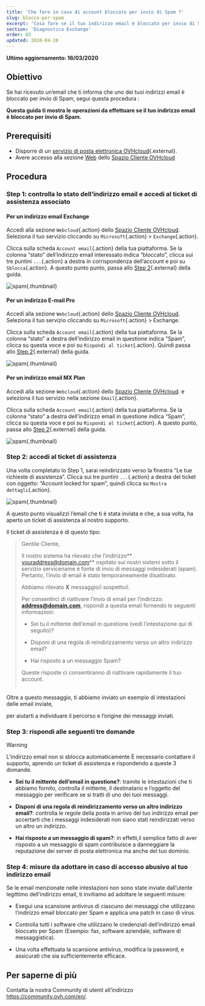 ```yaml
---
title: 'Che fare in caso di account bloccato per invio di Spam ?'
slug: blocco-per-spam
excerpt: 'Cosa fare se il tuo indirizzo email è bloccato per invio di Spam'
section: 'Diagnostica Exchange'
order: 03
updated: 2020-04-20
---
```


**Ultimo aggiornamento: 16/03/2020**

## Obiettivo

Se hai ricevuto un’email che ti informa che uno dei tuoi indirizzi email è bloccato per invio di Spam, segui questa procedura :

**Questa guida ti mostra le operazioni da effettuare se il tuo indirizzo email è bloccato per invio di Spam.**

## Prerequisiti

- Disporre di un [servizio di posta elettronica OVHcloud](https://www.ovhcloud.com/it/emails/){.external}.
- Avere accesso alla sezione [Web](https://www.ovh.com/auth/?action=gotomanager&from=https://www.ovh.it/&ovhSubsidiary=it) dello [Spazio Cliente OVHcloud](https://www.ovh.com/auth/?action=gotomanager&from=https://www.ovh.it/&ovhSubsidiary=it)

## Procedura

### Step 1: controlla lo stato dell’indirizzo email e accedi al ticket di assistenza associato

#### Per un indirizzo email Exchange

Accedi alla sezione `Webcloud`{.action} dello [Spazio Cliente OVHcloud](https://www.ovh.com/auth/?action=gotomanager&from=https://www.ovh.it/&ovhSubsidiary=it). Seleziona il tuo servizio cliccando su `Microsoft`{.action} > `Exchange`{.action}.

Clicca sulla scheda `Account email`{.action} della tua piattaforma. Se la colonna “stato” dell’indirizzo email interessato indica “bloccato”, clicca sui tre puntini `...`{.action} a destra in corrispondenza dell’account e poi su `Sblocca`{.action}. A questo punto punto, passa allo [Step 2](./#step-2-accedi-al-ticket-di-assistenza_1){.external} della guida.

![spam](images/blocked-for-SPAM-01-01.png){.thumbnail}

#### Per un indirizzo E-mail Pro

Accedi alla sezione `Webcloud`{.action} dello [Spazio Cliente OVHcloud](https://www.ovh.com/auth/?action=gotomanager&from=https://www.ovh.it/&ovhSubsidiary=it). Seleziona il tuo servizio cliccando su `Microsoft`{.action} > Exchange.

Clicca sulla scheda `Account email`{.action} della tua piattaforma. Se la colonna “stato” a destra dell’indirizzo email in questione indica “Spam”, clicca su questa voce e poi su `Rispondi al ticket`{.action}. Quindi passa allo [Step 2](./#step-2-accedi-al-ticket-di-assistenza_1){.external} della guida.

![spam](images/blocked-for-SPAM-01-02.png){.thumbnail}

#### Per un indirizzo email MX Plan

Accedi alla sezione `Webcloud`{.action} dello [Spazio Cliente OVHcloud](https://www.ovh.com/auth/?action=gotomanager&from=https://www.ovh.it/&ovhSubsidiary=it). e seleziona il tuo servizio nella sezione `Email`{.action}.

Clicca sulla scheda `Account email`{.action} della tua piattaforma. Se la colonna “stato” a destra dell’indirizzo email in questione indica “Spam”, clicca su questa voce e poi su `Rispondi al ticket`{.action}. A questo punto, passa allo [Step 2](./#step-2-accedi-al-ticket-di-assistenza_1){.external} della guida.

![spam](images/blocked-for-SPAM-01-03.png){.thumbnail}


### Step 2: accedi al ticket di assistenza

Una volta completato lo Step 1, sarai reindirizzato verso la finestra “Le tue richieste di assistenza”. Clicca sui tre puntini `...`{.action} a destra del ticket con oggetto: “Account locked for spam”, quindi clicca su `Mostra dettagli`{.action}. 

![spam](images/blocked-for-SPAM-02.png){.thumbnail}

A questo punto visualizzi l’email che ti è stata inviata e che, a sua volta, ha aperto un ticket di assistenza al nostro supporto.

Il ticket di assistenza è di questo tipo:

> 
> Gentile Cliente,
>
> Il nostro sistema ha rilevato che l’indirizzo** youraddress@domain.com** ospitato sui nostri sistemi sotto il servizio servicename è fonte di invio di messaggi indesiderati (spam).
> Pertanto, l’invio di email è stato temporaneamente disattivato.
>
> Abbiamo rilevato **X** messaggio/i sospetto/i.
>
> Per consentirci di riattivare l’invio di email per l’indirizzo: **address@domain.com**,
> rispondi a questa email fornendo le seguenti informazioni:
>
> - Sei tu il mittente dell’email in questione (vedi l’intestazione qui di seguito)?
>
> - Disponi di una regola di reindirizzamento verso un altro indirizzo email?
>
> - Hai risposto a un messaggio Spam?
> 
> Queste risposte ci consentiranno di riattivare rapidamente il tuo account.
> <br>
> <br>
> 

Oltre a questo messaggio, ti abbiamo inviato un esempio di intestazioni delle email inviate,

per aiutarti a individuare il percorso e l’origine dei messaggi inviati.

### Step 3: rispondi alle seguenti tre domande

> [!warning]
>
> L’indirizzo email non si sblocca automaticamente È necessario contattare il supporto, aprendo un ticket di assistenza e rispondendo a queste 3 domande.

- **Sei tu il mittente dell’email in questione?**: tramite le intestazioni che ti abbiamo fornito, controlla il mittente, il destinatario e l’oggetto del messaggio per verificare se si tratti di uno dei tuoi messaggi.

- **Disponi di una regola di reindirizzamento verso un altro indirizzo email?**: controlla le regole della posta in arrivo del tuo indirizzo email per accertarti che i messaggi indesiderati non siano stati reindirizzati verso un altro un indirizzo.

- **Hai risposto a un messaggio di spam?**: in effetti,il semplice fatto di aver risposto a un messaggio di spam contribuisce a danneggiare la reputazione dei server di posta elettronica ma anche del tuo dominio.    


### Step 4: misure da adottare in caso di accesso abusivo al tuo indirizzo email

Se le email menzionate nelle intestazioni non sono state inviate dall’utente legittimo dell’indirizzo email, ti invitiamo ad adottare le seguenti misure:

- Esegui una scansione antivirus di ciascuno dei messaggi che utilizzano l’indirizzo email bloccato per Spam e applica una patch in caso di virus.

- Controlla tutti i software che utilizzano le credenziali dell’indirizzo email bloccato per Spam (Esempio: fax, software aziendale, software di messaggistica).

- Una volta effettuata la scansione antivirus, modifica la password, e assicurati che sia sufficientemente efficace. 

## Per saperne di più

Contatta la nostra Community di utenti all’indirizzo <https://community.ovh.com/en/>.